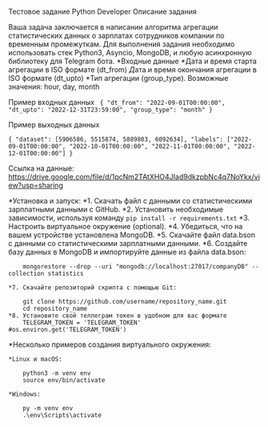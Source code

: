 Тестовое задание Python Developer
Описание задания

Ваша задача заключается в написании алгоритма агрегации статистических данных о зарплатах сотрудников компании по временным промежуткам. Для выполнения задания необходимо использовать стек Python3, Asyncio, MongoDB, и любую асинхронную библиотеку для Telegram бота.
*Входные данные
    *Дата и время старта агрегации в ISO формате (dt_from)
    *Д*ата и время окончания агрегации в ISO формате (dt_upto)
    *Тип агрегации (group_type). Возможные значения: hour, day, month


Пример входных данных
`
{
   "dt_from": "2022-09-01T00:00:00",
   "dt_upto": "2022-12-31T23:59:00",
   "group_type": "month"
}`

Пример выходных данных

`{
   "dataset": [5906586, 5515874, 5889803, 6092634],
   "labels": ["2022-09-01T00:00:00", "2022-10-01T00:00:00", "2022-11-01T00:00:00", "2022-12-01T00:00:00"]
}`

Cсылка на данные:
    https://drive.google.com/file/d/1pcNm2TAtXHO4JIad9dkzpbNc4q7NoYkx/view?usp=sharing

*Установка и запуск:
    *1. Скачать файл с данными со статистическими зарплатными данными с GitHub.
    *2. Установить необходимые зависимости, используя команду `pip install -r requirements.txt`
    *3. Настроить виртуальное окружение (optional).
    *4. Убедиться, что на вашем устройстве установлена MongoDB.
    *5. Скачайте файл data.bson с данными со статистическими зарплатными данными.
    *6. Создайте базу данных в MongoDB и импортируйте данные из файла data.bson:

        mongorestore --drop --uri "mongodb://localhost:27017/companyDB" --collection statistics 

    *7. Скачайте репозиторий скрипта с помощью Git:

        git clone https://github.com/username/repository_name.git
        cd repository_name
    *8. Установите свой теллеграм токен в удобном для вас формате
        TELEGRAM_TOKEN = 'TELEGRAM_TOKEN' #os.environ.get('TELEGRAM_TOKEN')
    
*Несколько примеров создания виртуального окружения:

    *Linux и macOS:

        python3 -m venv env
        source env/bin/activate

    *Windows:

        py -m venv env
        .\env\Scripts\activate